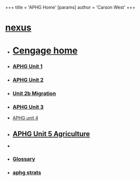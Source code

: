+++
 title = 'APHG Home'
[params]
	author = 'Carson West'
+++
# [nexus](./../nexus/)

- # [Cengage home](./../cengage-home/)

- ### [APHG Unit 1](./../aphg-unit-1/)
- ### [APHG Unit 2](./../aphg-unit-2/)
- ### [Unit 2b Migration](./../unit-2b-migration/)
- ### [APHG Unit 3](./../aphg-unit-3/)
- [APHG unit 4](./../aphg-unit-4/)
- ## [APHG Unit 5 Agriculture](./../aphg-unit-5-agriculture/)
- 



- ### [Glossary](./../glossary/)
- ### [aphg strats](./../aphg-strats/)

